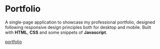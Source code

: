 # Portfolio

A single-page application to showcase my professional portfolio, designed following responsive design principles both for desktop and mobile. 
Built with **HTML**, **CSS** and some snippets of **Javascript**.

[portfolio](https://paulinemarg.github.io/portfolio/)

